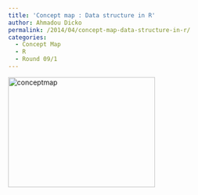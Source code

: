 ```yaml
---
title: 'Concept map : Data structure in R'
author: Ahmadou Dicko
permalink: /2014/04/concept-map-data-structure-in-r/
categories:
  - Concept Map
  - R
  - Round 09/1
---
```

[<img class="alignnone size-medium wp-image-6894" alt="conceptmap" src="http://teaching.software-carpentry.org/wp-content/uploads/2014/04/conceptmap-300x225.jpg" width="300" height="225" />][1]

 [1]: http://teaching.software-carpentry.org/wp-content/uploads/2014/04/conceptmap.jpg
